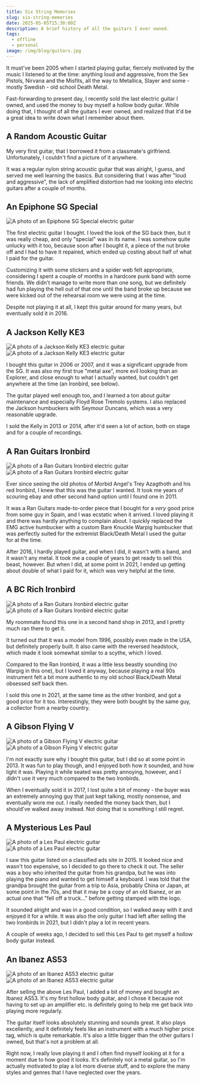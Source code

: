 ```yaml
---
title: Six String Memories
slug: six-string-memories
date: 2025-05-05T15:30:00Z
description: A brief history of all the guitars I ever owned.
tags:
  - offline
  - personal
image: /img/blog/guitars.jpg
---
```


<style>
  .guitar {
    max-height: 400px;
    mix-blend-mode: luminosity;
    object-fit: cover;
    transition: all .5s ease-in-out;

    &:hover {
      mix-blend-mode: revert;
    }
  }
</style>

It must've been 2005 when I started playing guitar, fiercely motivated by the music I listened to at the time: anything loud and aggressive, from the Sex Pistols, Nirvana and the Misfits, all the way to Metallica, Slayer and some - mostly Swedish - old school Death Metal.

Fast-forwarding to present day, I recently sold the last electric guitar I owned, and used the money to buy myself a hollow body guitar. While doing that, I thought of all the guitars I ever owned, and realized that it'd be a great idea to write down what I remember about them.

## A Random Acoustic Guitar

My very first guitar, that I borrowed it from a classmate's girlfriend. Unfortunately, I couldn't find a picture of it anywhere.

It was a regular nylon string acoustic guitar that was alright, I guess, and served me well learning the basics. But considering that I was after "loud and aggressive", the lack of amplified distortion had me looking into electric guitars after a couple of months.

## An Epiphone SG Special

<div class="grid grid2 gap2 mt1">
  <div>
    <img src="/static/img/blog/guitars/epiphone-sg.jpg" class="img-fluid guitar img-center m0" alt="A photo of an Epiphone SG Special electric guitar">
  </div>
  <div>
    <p>
      The first electric guitar I bought. I loved the look of the SG back then, but it was really cheap, and only "special" was in its name. I was somehow quite unlucky with it too, because soon after I bought it, a piece of the nut broke off and I had to have it repaired, which ended up costing about half of what I paid for the guitar.
    </p>
    <p>
      Customizing it with some stickers and a spider web felt appropriate, considering I spent a couple of months in a hardcore punk band with some friends. We didn't manage to write more than one song, but we definitely had fun playing the hell out of that one until the band broke up because we were kicked out of the rehearsal room we were using at the time.
    </p>
  </div>
</div>

Despite not playing it at all, I kept this guitar around for many years, but eventually sold it in 2016.

## A Jackson Kelly KE3

<div class="grid grid2 gap2 mt1 mb1">
  <div>
    <img src="/static/img/blog/guitars/j1.jpg" class="img-fluid guitar img-center m0" alt="A photo of a Jackson Kelly KE3 electric guitar">
  </div>
  <div>
    <img src="/static/img/blog/guitars/j2.jpg" class="img-fluid guitar img-center m0" alt="A photo of a Jackson Kelly KE3 electric guitar">
  </div>
</div>

I bought this guitar in 2006 or 2007, and it was a significant upgrade from the SG. It was also my first true "metal axe", more evil looking than an Explorer, and close enough to what I actually wanted, but couldn't get anywhere at the time (an Ironbird, see below).

The guitar played well enough too, and I learned a ton about guitar maintenance and especially Floyd Rose Tremolo systems. I also replaced the Jackson humbuckers with Seymour Duncans, which was a very reasonable upgrade.

I sold the Kelly in 2013 or 2014, after it'd seen a lot of action, both on stage and for a couple of recordings.

## A Ran Guitars Ironbird

<div class="grid grid2 gap2 mt1 mb1">
  <div>
    <img src="/static/img/blog/guitars/ran-ironbird1.jpg" class="img-fluid guitar img-center m0" alt="A photo of a Ran Guitars Ironbird electric guitar">
  </div>
  <div>
    <img src="/static/img/blog/guitars/ran-ironbird2.jpg" class="img-fluid guitar img-center m0" alt="A photo of a Ran Guitars Ironbird electric guitar">
  </div>
</div>

Ever since seeing the old photos of Morbid Angel's Trey Azagthoth and his red Ironbird, I knew that this was the guitar I wanted. It took me years of scouring ebay and other second hand option until I found one in 2011.

It was a Ran Guitars made-to-order piece that I bought for a _very_ good price from some guy in Spain, and I was ecstatic when it arrived. I loved playing it and there was hardly anything to complain about. I quickly replaced the EMG active humbucker with a custom Bare Knuckle Warpig humbucker that was perfectly suited for the extremist Black/Death Metal I used the guitar for at the time.

After 2016, I hardly played guitar, and when I did, it wasn't with a band, and it wasn't any metal. It took me a couple of years to get ready to sell this beast, however. But when I did, at some point in 2021, I ended up getting about double of what I paid for it, which was very helpful at the time.

## A BC Rich Ironbird

<div class="grid grid2 gap2 mt1 mb1">
  <div>
    <img src="/static/img/blog/guitars/bcr-ironbird1.jpg" class="img-fluid guitar img-center m0" alt="A photo of a Ran Guitars Ironbird electric guitar">
  </div>
  <div>
    <img src="/static/img/blog/guitars/bcr-ironbird2.jpg" class="img-fluid guitar img-center m0" alt="A photo of a Ran Guitars Ironbird electric guitar">
  </div>
</div>

My roommate found this one in a second hand shop in 2013, and I pretty much ran there to get it.

It turned out that it was a model from 1996, possibly even made in the USA, but definitely properly built. It also came with the reversed headstock, which made it look somewhat similar to a scythe, which I loved.

Compared to the Ran Ironbird, it was a little less beastly sounding (no Warpig in this one), but I loved it anyway, because playing a real 90s instrument felt a bit more authentic to my old school Black/Death Metal obsessed self back then.

I sold this one in 2021, at the same time as the other Ironbird, and got a good price for it too. Interestingly, they were both bought by the same guy, a collector from a nearby country.

## A Gibson Flying V

<div class="grid grid2 gap2 mt1 mb1">
  <div>
    <img src="/static/img/blog/guitars/gibson-v1.jpg" class="img-fluid guitar img-center m0" alt="A photo of a Gibson Flying V electric guitar">
  </div>
  <div>
    <img src="/static/img/blog/guitars/gibson-v2.jpg" class="img-fluid guitar img-center m0" alt="A photo of a Gibson Flying V electric guitar">
  </div>
</div>

I'm not exactly sure why I bought this guitar, but I did so at some point in 2013. It was fun to play though, and I enjoyed both how it sounded, and how light it was. Playing it while seated was pretty annoying, however, and I didn't use it very much compared to the two Ironbirds.

When I eventually sold it in 2017, I lost quite a bit of money - the buyer was an extremely annoying guy that just kept talking, mostly nonsense, and eventually wore me out. I really needed the money back then, but I should've walked away instead. Not doing that is something I still regret.

## A Mysterious Les Paul

<div class="grid grid2 gap2 mt1 mb1">
  <div>
    <img src="/static/img/blog/guitars/lespaul1.jpg" class="img-fluid guitar img-center m0" alt="A photo of a Les Paul electric guitar">
  </div>
  <div>
    <img src="/static/img/blog/guitars/lespaul2.jpg" class="img-fluid guitar img-center m0" alt="A photo of a Les Paul electric guitar">
  </div>
</div>

I saw this guitar listed on a classified ads site in 2015. It looked nice and wasn't too expensive, so I decided to go there to check it out. The seller was a boy who inherited the guitar from his grandpa, but he was into playing the piano and wanted to get himself a keyboard. I was told that the grandpa brought the guitar from a trip to Asia, probably China or Japan, at some point in the 70s, and that it may be a copy of an old Ibanez, or an actual one that "fell off a truck..." before getting stamped with the logo.

It sounded alright and was in a good condition, so I walked away with it and enjoyed it for a while. It was also the only guitar I had left after selling the two Ironbirds in 2021, but I didn't play a lot in recent years.

A couple of weeks ago, I decided to sell this Les Paul to get myself a hollow body guitar instead.

## An Ibanez AS53

<div class="grid grid2 gap2 mt1 mb1">
  <div>
    <img src="/static/img/blog/guitars/ibanez1.jpg" class="img-fluid guitar img-center m0" alt="A photo of an Ibanez AS53 electric guitar">
  </div>
  <div>
    <img src="/static/img/blog/guitars/ibanez2.jpg" class="img-fluid guitar img-center m0" alt="A photo of an Ibanez AS53 electric guitar">
  </div>
</div>

After selling the above Les Paul, I added a bit of money and bought an Ibanez AS53. It's my first hollow body guitar, and I chose it because not having to set up an amplifier etc. is definitely going to help me get back into playing more regularly.

The guitar itself looks absolutely stunning and sounds great. It also plays excellently, and it definitely feels like an instrument with a much higher price tag, which is quite remarkable. It's also a little bigger than the other guitars I owned, but that's not a problem at all.

Right now, I really love playing it and I often find myself looking at it for a moment due to how good it looks. It's definitely not a metal guitar, so I'm actually motivated to play a lot more diverse stuff, and to explore the many styles and genres that I have neglected over the years.
